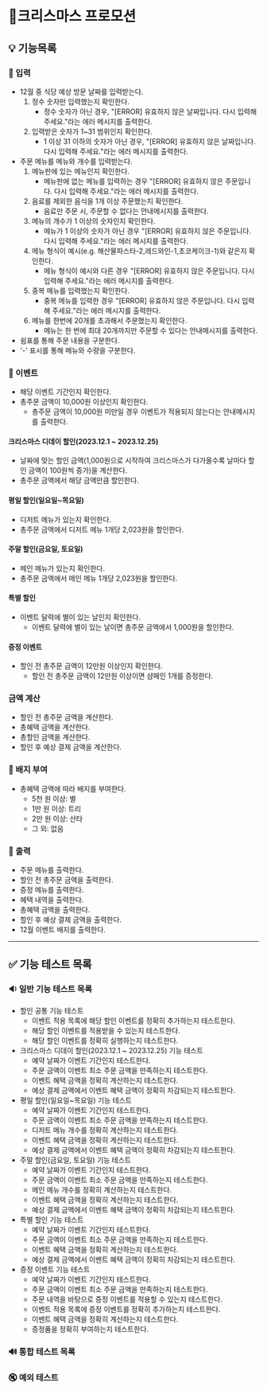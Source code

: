 # 🎄크리스마스 프로모션

## 💡 기능목록

### 📝 입력
- 12월 중 식당 예상 방문 날짜를 입력받는다.
  1. 정수 숫자만 입력했는지 확인한다.
      - 정수 숫자가 아닌 경우, "[ERROR] 유효하지 않은 날짜입니다. 다시 입력해 주세요."라는 에러 메시지를 출력한다.
  2. 입력받은 숫자가 1~31 범위인지 확인한다.
     - 1 이상 31 이하의 숫자가 아닌 경우, "[ERROR] 유효하지 않은 날짜입니다. 다시 입력해 주세요."라는 에러 메시지를 출력한다.
- 주문 메뉴를 메뉴와 개수를 입력받는다.
  1. 메뉴판에 있는 메뉴인지 확인한다.
     - 메뉴판에 없는 메뉴를 입력하는 경우 "[ERROR] 유효하지 않은 주문입니다. 다시 입력해 주세요."라는 에러 메시지를 출력한다.
  2. 음료를 제외한 음식을 1개 이상 주문했는지 확인한다.
     - 음료만 주문 시, 주문할 수 없다는 안내메시지를 출력한다.
  3. 메뉴의 개수가 1 이상의 숫자인지 확인한다.
     -  메뉴가 1 이상의 숫자가 아닌 경우 "[ERROR] 유효하지 않은 주문입니다. 다시 입력해 주세요."라는 에러 메시지를 출력한다.
  4. 메뉴 형식이 예시(e.g. 해산물파스타-2,레드와인-1,초코케이크-1)와 같은지 확인한다.
     - 메뉴 형식이 예시와 다른 경우 "[ERROR] 유효하지 않은 주문입니다. 다시 입력해 주세요."라는 에러 메시지를 출력한다.
  5. 중복 메뉴를 입력했는지 확인한다.
     - 중복 메뉴를 입력한 경우 "[ERROR] 유효하지 않은 주문입니다. 다시 입력해 주세요."라는 에러 메시지를 출력한다.
  6. 메뉴를 한번에 20개를 초과해서 주문했는지 확인한다.
     - 메뉴는 한 번에 최대 20개까지만 주문할 수 있다는 안내메시지를 출력한다.
- 쉼표를 통해 주문 내용을 구분한다.
- '-' 표시를 통해 메뉴와 수량을 구분한다.

### 🎉 이벤트
- 해당 이벤트 기간인지 확인한다.
- 총주문 금액이 10,000원 이상인지 확인한다.
    - 총주문 금액이 10,000원 미만일 경우 이벤트가 적용되지 않는다는 안내메시지를 출력한다.

#### 크리스마스 디데이 할인(2023.12.1 ~ 2023.12.25)
- 날짜에 맞는 할인 금액(1,000원으로 시작하여 크리스마스가 다가올수록 날마다 할인 금액이 100원씩 증가)을 계산한다.
- 총주문 금액에서 해당 금액만큼 할인한다.

#### 평일 할인(일요일~목요일)
- 디저트 메뉴가 있는지 확인한다.
- 총주문 금액에서 디저트 메뉴 1개당 2,023원을 할인한다.

#### 주말 할인(금요일, 토요일)
- 메인 메뉴가 있는지 확인한다.
- 총주문 금액에서 메인 메뉴 1개당 2,023원을 할인한다.

#### 특별 할인
- 이벤트 달력에 별이 있는 날인지 확인한다.
  - 이벤트 달력에 별이 있는 날이면 총주문 금액에서 1,000원을 할인한다.

#### 증정 이벤트
- 할인 전 총주문 금액이 12만원 이상인지 확인한다.
    - 할인 전 총주문 금액이 12만원 이상이면 샴페인 1개를 증정한다.

### 금액 계산
- 할인 전 총주문 금액을 계산한다.
- 총혜택 금액을 계산한다.
- 총할인 금액을 계산한다.
- 할인 후 예상 결제 금액을 계산한다.

### 🏅 배지 부여
- 총혜택 금액에 따라 배지를 부여한다.
  - 5천 원 이상: 별 
  - 1만 원 이상: 트리 
  - 2만 원 이상: 산타
  - 그 외: 없음
### 📃 출력

- 주문 메뉴를 출력한다.
- 할인 전 총주문 금액을 출력한다.
- 증정 메뉴를 출력한다.
- 혜택 내역을 출력한다.
- 총혜택 금액을 출력한다.
- 할인 후 예상 결제 금액을 출력한다.
- 12월 이벤트 배지를 출력한다.
<hr>

## ✅ 기능 테스트 목록

### 🔉 일반 기능 테스트 목록

- 할인 공통 기능 테스트
  - 이벤트 적용 목록에 해당 할인 이벤트를 정확히 추가하는지 테스트한다.
  - 해당 할인 이벤트를 적용받을 수 있는지 테스트한다.
  - 해당 할인 이벤트를 정확히 실행하는지 테스트한다.
- 크리스마스 디데이 할인(2023.12.1 ~ 2023.12.25) 기능 테스트
  - 예약 날짜가 이벤트 기간인지 테스트한다.
  - 주문 금액이 이벤트 최소 주문 금액을 만족하는지 테스트한다.
  - 이벤트 혜택 금액을 정확히 계산하는지 테스트한다.
  - 예상 결제 금액에서 이벤트 혜택 금액이 정확히 차감되는지 테스트한다.
- 평일 할인(일요일~목요일) 기능 테스트
    - 예약 날짜가 이벤트 기간인지 테스트한다.
    - 주문 금액이 이벤트 최소 주문 금액을 만족하는지 테스트한다.
    - 디저트 메뉴 개수를 정확히 계산하는지 테스트한다.
    - 이벤트 혜택 금액을 정확히 계산하는지 테스트한다.
    - 예상 결제 금액에서 이벤트 혜택 금액이 정확히 차감되는지 테스트한다.
- 주말 할인(금요일, 토요일) 기능 테스트
    - 예약 날짜가 이벤트 기간인지 테스트한다.
    - 주문 금액이 이벤트 최소 주문 금액을 만족하는지 테스트한다.
    - 메인 메뉴 개수를 정확히 계산하는지 테스트한다.
    - 이벤트 혜택 금액을 정확히 계산하는지 테스트한다.
    - 예상 결제 금액에서 이벤트 혜택 금액이 정확히 차감되는지 테스트한다.
- 특별 할인 기능 테스트
    - 예약 날짜가 이벤트 기간인지 테스트한다.
    - 주문 금액이 이벤트 최소 주문 금액을 만족하는지 테스트한다.
    - 이벤트 혜택 금액을 정확히 계산하는지 테스트한다.
    - 예상 결제 금액에서 이벤트 혜택 금액이 정확히 차감되는지 테스트한다.
- 증정 이벤트 기능 테스트
    - 예약 날짜가 이벤트 기간인지 테스트한다.
    - 주문 금액이 이벤트 최소 주문 금액을 만족하는지 테스트한다.
    - 주문 내역을 바탕으로 증정 이벤트를 적용할 수 있는지 테스트한다.
    - 이벤트 적용 목록에 증정 이벤트를 정확히 추가하는지 테스트한다.
    - 이벤트 혜택 금액을 정확히 계산하는지 테스트한다.
    - 증정품을 정확히 부여하는지 테스트한다.

### 🔊 통합 테스트 목록

### 🔇 예외 테스트
